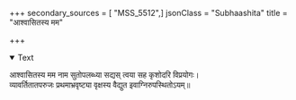 +++
secondary_sources = [ "MSS_5512",]
jsonClass = "Subhaashita"
title = "आश्वासितस्य मम"

+++

<details open><summary>Text</summary>

आश्वासितस्य मम नाम सुतोपलब्ध्या सद्यस् त्वया सह कृशोदरि विप्रयोगः।  
व्यावर्तितातपरुजः प्रथमाभ्रवृष्ट्या वृक्षस्य वैद्युत इवाग्निरुपस्थितोऽयम्॥
</details>
